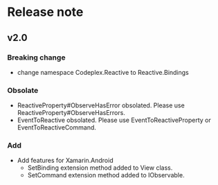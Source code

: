 # Release note

## v2.0

### Breaking change

- change namespace Codeplex.Reactive to Reactive.Bindings

### Obsolate

- ReactiveProperty#ObserveHasError obsolated. Please use ReactiveProperty#ObserveHasErrors.
- EventToReactive obsolated. Please use EventToReactiveProperty or EventToReactiveCommand.

### Add

- Add features for Xamarin.Android
    - SetBinding extension method added to View class.
    - SetCommand  extension method added to IObservable<T>.
